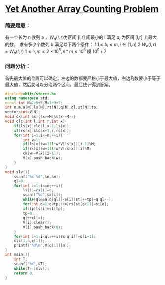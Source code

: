 # [Yet Another Array Counting Problem](https://codeforces.com/contest/1748/problem/E)

### 简要题意：

有一个长为 n 数列 a ，$W_a(l,r)$为区间 \[l,r] 间最小的 i 满足 $a_i$ 为区间 \[l,r] 上最大的数。
求有多少个数列 b 满足以下两个条件：
1.$1\leq b_i \leq m,i \in [1,n]$
2.$W_a(l,r)=W_b(l,r)$
$1\le n,m \le 2 \times 10^5, n*m \le 10^6$
模 $10^9+7$

### 问题分析：

首先最大值的位置可以确定，左边的数都要严格小于最大值，右边的数要小于等于最大值，然后就可以分治两个区间。最后统计得到答案。

```cpp
#include<bits/stdc++.h>
using namespace std;
const int N=2e5+5,M=1e9+7;
int n,m,a[N],ls[N],rs[N],q[N],ql,st[N],tp;
vector<int>V[N];
void ck(int &x){(x>=M)&&(x-=M);}
void clc(int l,int r,int x){
	if(ls[x])clc(l,x-1,ls[x]);
	if(rs[x])clc(x+1,r,rs[x]);
	for(int i=1;i<=m;++i){
		int w=1;
		if(ls[x])w=1ll*w*V[ls[x]][i-1]%M;
		if(rs[x])w=1ll*w*V[rs[x]][i]%M;
		ck(w+=V[x][i-1]);
		V[x].push_back(w);
	}
}
void slv(){
	scanf("%d %d",&n,&m);
	ql=0;
	for(int i=1;i<=n;++i){
		ls[i]=rs[i]=0;
		scanf("%d",&a[i]);
		while(ql&&a[q[ql]]<a[i])st[++tp]=q[ql--];
		for(int o=1;o<tp;++o)rs[st[o+1]]=st[o];
		if(tp)ls[i]=st[tp];
		tp=0;
		q[++ql]=i;
		V[i].clear();
		V[i].push_back(0);
	}
	for(int i=1;i<ql;++i)rs[q[i]]=q[i+1];
	clc(1,n,q[1]);
	printf("%d\n",V[q[1]][m]);
}
int main(){
	int T;
	scanf("%d",&T);
	while(T--)slv();
	return 0;
}
```

